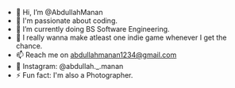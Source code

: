 - 👋 Hi, I’m @AbdullahManan
- 👀 I'm passionate about coding. 
- 🌱 I’m currently doing BS Software Engineering.
- 🎐   I really wanna make atleast one indie game whenever I get the chance.
- 📫 Reach me on abdullahmanan1234@gmail.com
- 👤 Instagram: @abdullah._.manan
- ⚡ Fun fact: I'm also a Photographer.

<!---
AbdullahManan/AbdullahManan is a ✨ special ✨ repository because its `README.md` (this file) appears on your GitHub profile.
You can click the Preview link to take a look at your changes.
--->

